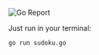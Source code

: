 ![Go Report](https://goreportcard.com/badge/github.com/taqiabdulaziz/sudoku-go)


Just run in your terminal:

    go run sudoku.go
